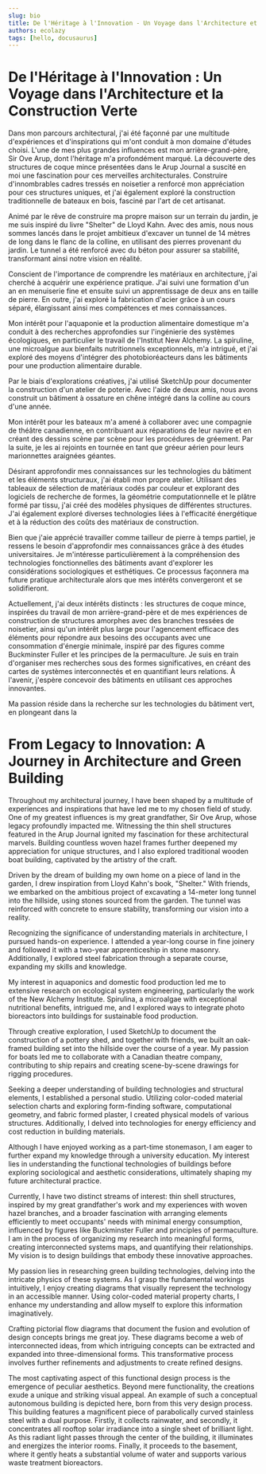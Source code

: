 ```yaml
---
slug: bio
title: De l'Héritage à l'Innovation - Un Voyage dans l'Architecture et la Construction Verte
authors: ecolazy
tags: [hello, docusaurus]
---
```


# De l'Héritage à l'Innovation : Un Voyage dans l'Architecture et la Construction Verte

Dans mon parcours architectural, j'ai été façonné par une multitude d'expériences et d'inspirations qui m'ont conduit à mon domaine d'études choisi. L'une de mes plus grandes influences est mon arrière-grand-père, Sir Ove Arup, dont l'héritage m'a profondément marqué. La découverte des structures de coque mince présentées dans le Arup Journal a suscité en moi une fascination pour ces merveilles architecturales. Construire d'innombrables cadres tressés en noisetier a renforcé mon appréciation pour ces structures uniques, et j'ai également exploré la construction traditionnelle de bateaux en bois, fasciné par l'art de cet artisanat.

Animé par le rêve de construire ma propre maison sur un terrain du jardin, je me suis inspiré du livre "Shelter" de Lloyd Kahn. Avec des amis, nous nous sommes lancés dans le projet ambitieux d'excaver un tunnel de 14 mètres de long dans le flanc de la colline, en utilisant des pierres provenant du jardin. Le tunnel a été renforcé avec du béton pour assurer sa stabilité, transformant ainsi notre vision en réalité.

Conscient de l'importance de comprendre les matériaux en architecture, j'ai cherché à acquérir une expérience pratique. J'ai suivi une formation d'un an en menuiserie fine et ensuite suivi un apprentissage de deux ans en taille de pierre. En outre, j'ai exploré la fabrication d'acier grâce à un cours séparé, élargissant ainsi mes compétences et mes connaissances.

Mon intérêt pour l'aquaponie et la production alimentaire domestique m'a conduit à des recherches approfondies sur l'ingénierie des systèmes écologiques, en particulier le travail de l'Institut New Alchemy. La spiruline, une microalgue aux bienfaits nutritionnels exceptionnels, m'a intrigué, et j'ai exploré des moyens d'intégrer des photobioréacteurs dans les bâtiments pour une production alimentaire durable.

Par le biais d'explorations créatives, j'ai utilisé SketchUp pour documenter la construction d'un atelier de poterie. Avec l'aide de deux amis, nous avons construit un bâtiment à ossature en chêne intégré dans la colline au cours d'une année.

Mon intérêt pour les bateaux m'a amené à collaborer avec une compagnie de théâtre canadienne, en contribuant aux réparations de leur navire et en créant des dessins scène par scène pour les procédures de gréement. Par la suite, je les ai rejoints en tournée en tant que gréeur aérien pour leurs marionnettes araignées géantes.

Désirant approfondir mes connaissances sur les technologies du bâtiment et les éléments structuraux, j'ai établi mon propre atelier. Utilisant des tableaux de sélection de matériaux codés par couleur et explorant des logiciels de recherche de formes, la géométrie computationnelle et le plâtre formé par tissu, j'ai créé des modèles physiques de différentes structures. J'ai également exploré diverses technologies liées à l'efficacité énergétique et à la réduction des coûts des matériaux de construction.

Bien que j'aie apprécié travailler comme tailleur de pierre à temps partiel, je ressens le besoin d'approfondir mes connaissances grâce à des études universitaires. Je m'intéresse particulièrement à la compréhension des technologies fonctionnelles des bâtiments avant d'explorer les considérations sociologiques et esthétiques. Ce processus façonnera ma future pratique architecturale alors que mes intérêts convergeront et se solidifieront.

Actuellement, j'ai deux intérêts distincts : les structures de coque mince, inspirées du travail de mon arrière-grand-père et de mes expériences de construction de structures amorphes avec des branches tressées de noisetier, ainsi qu'un intérêt plus large pour l'agencement efficace des éléments pour répondre aux besoins des occupants avec une consommation d'énergie minimale, inspiré par des figures comme Buckminster Fuller et les principes de la permaculture. Je suis en train d'organiser mes recherches sous des formes significatives, en créant des cartes de systèmes interconnectés et en quantifiant leurs relations. À l'avenir, j'espère concevoir des bâtiments en utilisant ces approches innovantes.

Ma passion réside dans la recherche sur les technologies du bâtiment vert, en plongeant dans la






# From Legacy to Innovation: A Journey in Architecture and Green Building

Throughout my architectural journey, I have been shaped by a multitude of experiences and inspirations that have led me to my chosen field of study. One of my greatest influences is my great grandfather, Sir Ove Arup, whose legacy profoundly impacted me. Witnessing the thin shell structures featured in the Arup Journal ignited my fascination for these architectural marvels. Building countless woven hazel frames further deepened my appreciation for unique structures, and I also explored traditional wooden boat building, captivated by the artistry of the craft.

Driven by the dream of building my own home on a piece of land in the garden, I drew inspiration from Lloyd Kahn's book, "Shelter." With friends, we embarked on the ambitious project of excavating a 14-meter long tunnel into the hillside, using stones sourced from the garden. The tunnel was reinforced with concrete to ensure stability, transforming our vision into a reality.

Recognizing the significance of understanding materials in architecture, I pursued hands-on experience. I attended a year-long course in fine joinery and followed it with a two-year apprenticeship in stone masonry. Additionally, I explored steel fabrication through a separate course, expanding my skills and knowledge.

My interest in aquaponics and domestic food production led me to extensive research on ecological system engineering, particularly the work of the New Alchemy Institute. Spirulina, a microalgae with exceptional nutritional benefits, intrigued me, and I explored ways to integrate photo bioreactors into buildings for sustainable food production.

Through creative exploration, I used SketchUp to document the construction of a pottery shed, and together with friends, we built an oak-framed building set into the hillside over the course of a year. My passion for boats led me to collaborate with a Canadian theatre company, contributing to ship repairs and creating scene-by-scene drawings for rigging procedures.

Seeking a deeper understanding of building technologies and structural elements, I established a personal studio. Utilizing color-coded material selection charts and exploring form-finding software, computational geometry, and fabric formed plaster, I created physical models of various structures. Additionally, I delved into technologies for energy efficiency and cost reduction in building materials.

Although I have enjoyed working as a part-time stonemason, I am eager to further expand my knowledge through a university education. My interest lies in understanding the functional technologies of buildings before exploring sociological and aesthetic considerations, ultimately shaping my future architectural practice.

Currently, I have two distinct streams of interest: thin shell structures, inspired by my great grandfather's work and my experiences with woven hazel branches, and a broader fascination with arranging elements efficiently to meet occupants' needs with minimal energy consumption, influenced by figures like Buckminster Fuller and principles of permaculture. I am in the process of organizing my research into meaningful forms, creating interconnected systems maps, and quantifying their relationships. My vision is to design buildings that embody these innovative approaches.

My passion lies in researching green building technologies, delving into the intricate physics of these systems. As I grasp the fundamental workings intuitively, I enjoy creating diagrams that visually represent the technology in an accessible manner. Using color-coded material property charts, I enhance my understanding and allow myself to explore this information imaginatively.

Crafting pictorial flow diagrams that document the fusion and evolution of design concepts brings me great joy. These diagrams become a web of interconnected ideas, from which intriguing concepts can be extracted and expanded into three-dimensional forms. This transformative process involves further refinements and adjustments to create refined designs.

The most captivating aspect of this functional design process is the emergence of peculiar aesthetics. Beyond mere functionality, the creations exude a unique and striking visual appeal. An example of such a conceptual autonomous building is depicted here, born from this very design process. This building features a magnificent piece of parabolically curved stainless steel with a dual purpose. Firstly, it collects rainwater, and secondly, it concentrates all rooftop solar irradiance into a single sheet of brilliant light. As this radiant light passes through the center of the building, it illuminates and energizes the interior rooms. Finally, it proceeds to the basement, where it gently heats a substantial volume of water and supports various waste treatment bioreactors.




